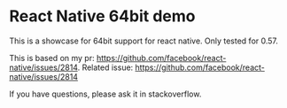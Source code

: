 # React Native 64bit demo
This is a showcase for 64bit support for react native. Only tested for 0.57.

This is based on my pr: https://github.com/facebook/react-native/issues/2814.
Related issue: https://github.com/facebook/react-native/issues/2814

If you have questions, please ask it in stackoverflow.
